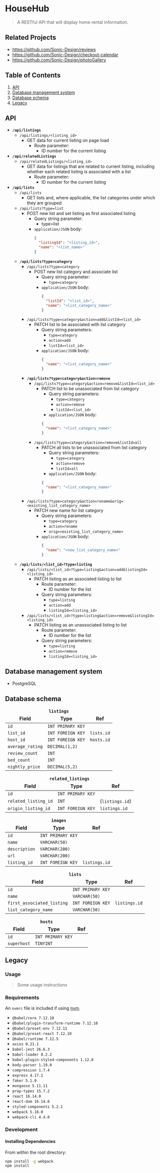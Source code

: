 # HouseHub

> A RESTful API that will display home rental information.

## Related Projects

  - https://github.com/Sonic-Design/reviews
  - https://github.com/Sonic-Design/checkout-calendar
  - https://github.com/Sonic-Design/photoGallery

## Table of Contents

1. [API](#API)
2. [Database management system](#Database-management-system)
3. [Database schema](#Database-schema)
4. [Legacy](#Legacy)

## API

* **`/api/listings`**
  * `/api/listings/<listing_id>`
    * GET data for current listing on page load
      * Route parameter:
        * ID number for the current listing
* **`/api/relatedListings`**
  * `/api/relatedListings/<listing_id>`
    * GET data for listings that are related to current listing, including whether each related listing is associated with a list
      * Route parameter:
        * ID number for the current listing
* **`/api/lists`**
  * `/api/lists`
    * GET lists and, where applicable, the list categories under which they are grouped
  * `/api/lists?type=list`
    * POST new list and set listing as first associated listing
      * Query string parameter:
        * type=list
      * `application/JSON` body:
        ```json
        {
          "listingId": "<listing_id>",
          "name": "<list_name>"
        }
        ```
  * **`/api/lists?type=category`**
    * `/api/lists?type=category`
      * POST new list category and associate list
        * Query string parameter:
          * `type=category`
        * `application/JSON` body:
          ```json
          {
            "listId": "<list_id>",
            "name": "<list_category_name>"
          }
          ```
    * `/api/lists?type=category&action=add&listId=<list_id>`
      * PATCH list to be associated with list category
        * Query string parameters:
          * `type=category`
          * `action=add`
          * `listId=<list_id>`
        * `application/JSON` body:
          ```json
          {
            "name": "<list_category_name>"
          }
          ```
    * **`/api/lists?type=category&action=remove`**
      * `/api/lists?type=category&action=remove&listId=<list_id>`
        * PATCH list to be unassociated from list category
          * Query string parameters:
            * `type=category`
            * `action=remove`
            * `listId=<list_id>`
          * `application/JSON` body:
          ```json
          {
            "name": "<list_category_name>"
          }
          ```
      * `/api/lists?type=category&action=remove&listId=all`
        * PATCH all lists to be unassociated from list category
          * Query string parameters:
            * `type=category`
            * `action=remove`
            * `listId=all`
          * `application/JSON` body:
          ```json
          {
            "name": "<list_category_name>"
          }
          ```
    * `/api/lists?type=category&action=rename&orig=<existing_list_category_name>`
      * PATCH new name for list category
        * Query string parameters:
          * `type=category`
          * `action=rename`
          * `orig=<existing_list_category_name>`
        * `application/JSON` body:
          ```json
          {
            "name": "<new_list_category_name>"
          }
          ```
  * **`/api/lists/<list_id>?type=listing`**
    * `/api/lists/<list_id>?type=listing&action=add&listingId=<listing_id>`
      * PATCH listing as an associated listing to list
        * Route parameter:
          * ID number for the list
        * Query string parameters:
          * `type=listing`
          * `action=add`
          * `listingId=<listing_id>`
    * `/api/lists/<list_id>?type=listing&action=remove&listingId=<listing_id>`
      * PATCH listing as an unassociated listing to list
        * Route parameter:
          * ID number for the list
        * Query string parameters:
          * `type=listing`
          * `action=remove`
          * `listingId=<listing_id>`

## Database management system

* PostgreSQL

## Database schema

<table>
  <thead style="text-align: center">
    <tr>
      <td colspan="3">
        <strong><code>listings</code></strong>
      </td>
    </tr>
    <tr>
      <td>
        <strong>Field</strong>
      </td>
      <td>
        <strong>Type</strong>
      </td>
      <td>
        <strong>Ref</strong>
      </td>
    </tr>
  </thead>
  <tbody>
    <tr>
      <td>
        <code>id</code>
      </td>
      <td>
        <code>INT PRIMARY KEY</code>
      </td>
    </tr>
    <tr>
      <td>
        <code>list_id</code>
      </td>
      <td>
        <code>INT FOREIGN KEY</code>
      </td>
      <td>
        <code>lists.id</code>
      </td>
    </tr>
    <tr>
      <td>
        <code>host_id</code>
      </td>
      <td>
        <code>INT FOREIGN KEY</code>
      </td>
      <td>
        <code>hosts.id</code>
      </td>
    </tr>
    <tr>
      <td>
        <code>average_rating</code>
      </td>
      <td>
        <code>DECIMAL(1,2)</code>
      </td>
      <td>
      </td>
    </tr>
    <tr>
      <td>
        <code>review_count</code>
      </td>
      <td>
        <code>INT</code>
      </td>
      <td>
      </td>
    </tr>
    <tr>
      <td>
        <code>bed_count</code>
      </td>
      <td>
        <code>INT</code>
      </td>
      <td>
      </td>
    </tr>
    <tr>
      <td>
        <code>nightly_price</code>
      </td>
      <td>
        <code>DECIMAL(5,2)</code>
      </td>
      <td>
      </td>
    </tr>
  </tbody>
</table>

<table>
  <thead style="text-align: center">
    <tr>
      <td colspan="3">
        <strong><code>related_listings</code></strong>
      </td>
    </tr>
    <tr>
      <td>
        <strong>Field</strong>
      </td>
      <td>
        <strong>Type</strong>
      </td>
      <td>
        <strong>Ref</strong>
      </td>
    </tr>
  </thead>
  <tbody>
    <tr>
      <td>
        <code>id</code>
      </td>
      <td>
        <code>INT PRIMARY KEY</code>
      </td>
      <td>
      </td>
    </tr>
    <tr>
      <td>
        <code>related_listing_id</code>
      </td>
      <td>
        <code>INT</code>
      </td>
      <td>
        (<code>listings.id</code>)
      </td>
    </tr>
    <tr>
      <td>
        <code>origin_listing_id</code>
      </td>
      <td>
        <code>INT FOREIGN KEY</code>
      </td>
      <td>
        <code>listings.id</code>
      </td>
    </tr>
  </tbody>
</table>

<table>
  <thead style="text-align: center">
    <tr>
      <td colspan="3">
        <strong><code>images</code></strong>
      </td>
    </tr>
    <tr>
      <td>
        <strong>Field</strong>
      </td>
      <td>
        <strong>Type</strong>
      </td>
      <td>
        <strong>Ref</strong>
      </td>
    </tr>
  </thead>
  <tbody>
    <tr>
      <td>
        <code>id</code>
      </td>
      <td>
        <code>INT PRIMARY KEY</code>
      </td>
      <td>
      </td>
    </tr>
    <tr>
      <td>
        <code>name</code>
      </td>
      <td>
        <code>VARCHAR(50)</code>
      </td>
      <td>
      </td>
    </tr>
    <tr>
      <td>
        <code>description</code>
      </td>
      <td>
        <code>VARCHAR(200)</code>
      </td>
      <td>
      </td>
    </tr>
    <tr>
      <td>
        <code>url</code>
      </td>
      <td>
        <code>VARCHAR(200)</code>
      </td>
      <td>
      </td>
    </tr>
    <tr>
      <td>
        <code>listing_id</code>
      </td>
      <td>
        <code>INT FOREIGN KEY</code>
      </td>
      <td>
        <code>listings.id</code>
      </td>
    </tr>
  </tbody>
</table>

<table>
  <thead style="text-align: center">
    <tr>
      <td colspan="3">
        <strong><code>lists</code></strong>
      </td>
    </tr>
    <tr>
      <td>
        <strong>Field</strong>
      </td>
      <td>
        <strong>Type</strong>
      </td>
      <td>
        <strong>Ref</strong>
      </td>
    </tr>
  </thead>
  <tbody>
    <tr>
      <td>
        <code>id</code>
      </td>
      <td>
        <code>INT PRIMARY KEY</code>
      </td>
      <td>
      </td>
    </tr>
    <tr>
      <td>
        <code>name</code>
      </td>
      <td>
        <code>VARCHAR(50)</code>
      </td>
      <td>
      </td>
    </tr>
    <tr>
      <td>
        <code>first_associated_listing</code>
      </td>
      <td>
        <code>INT FOREIGN KEY</code>
      </td>
      <td>
        <code>listings.id</code>
      </td>
    </tr>
    <tr>
      <td>
        <code>list_category_name</code>
      </td>
      <td>
        <code>VARCHAR(50)</code>
      </td>
      <td>
      </td>
    </tr>
  </tbody>
</table>

<table>
  <thead style="text-align: center">
    <tr>
      <td colspan="3">
        <strong><code>hosts</code></strong>
      </td>
    </tr>
    <tr>
      <td>
        <strong>Field</strong>
      </td>
      <td>
        <strong>Type</strong>
      </td>
      <td>
        <strong>Ref</strong>
      </td>
    </tr>
  </thead>
  <tbody>
    <tr>
      <td>
        <code>id</code>
      </td>
      <td>
        <code>INT PRIMARY KEY</code>
      </td>
      <td>
      </td>
    </tr>
    <tr>
      <td>
        <code>superhost</code>
      </td>
      <td>
        <code>TINYINT</code>
      </td>
      <td>
      </td>
    </tr>
  </tbody>
</table>

## Legacy

### Usage

> Some usage instructions

### Requirements

An `nvmrc` file is included if using [nvm](https://github.com/creationix/nvm).

- `@babel/core 7.12.10`
- `@babel/plugin-transform-runtime 7.12.10`
- `@babel/preset-env 7.12.11`
- `@babel/preset-react 7.12.10`
- `@babel/runtime 7.12.5`
- `axios 0.21.1`
- `babel-jest 26.6.3`
- `babel-loader 8.2.2`
- `babel-plugin-styled-components 1.12.0`
- `body-parser 1.19.0`
- `compression 1.7.4`
- `express 4.17.1`
- `faker 5.1.0`
- `mongoose 5.11.11`
- `prop-types 15.7.2`
- `react 16.14.0`
- `react-dom 16.14.0`
- `styled-components 5.2.1`
- `webpack 5.18.0`
- `webpack-cli 4.4.0`

### Development

#### Installing Dependencies

From within the root directory:

```sh
npm install -g webpack
npm install
```

